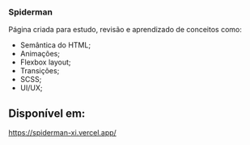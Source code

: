 ### Spiderman

Página criada para estudo, revisão e aprendizado de conceitos como:
- Semântica do HTML;
- Animações;
- Flexbox layout;
- Transições;
- SCSS;
- UI/UX;

## Disponível em:
https://spiderman-xi.vercel.app/